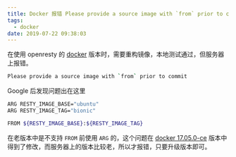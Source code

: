 ```yaml
---
title: Docker 报错 Please provide a source image with `from` prior to commit
tags:
  - docker
date: 2019-07-22 09:38:03
---
```



在使用 openresty 的 [docker](https://hub.docker.com/r/openresty/openresty/) 版本时，需要重构镜像，本地测试通过，但服务器上报错。

<!-- more -->
<!-- toc -->

```bash
Please provide a source image with `from` prior to commit
```

Google 后发现问题出在这里

```bash
ARG RESTY_IMAGE_BASE="ubuntu"
ARG RESTY_IMAGE_TAG="bionic"

FROM ${RESTY_IMAGE_BASE}:${RESTY_IMAGE_TAG}
```

在老版本中是不支持 `FROM` 前使用 `ARG` 的，这个问题在 [docker 17.05.0-ce](https://github.com/moby/moby/pull/31352) 版本中得到了修改，而服务器上的版本比较老，所以才报错，只要升级版本即可。
